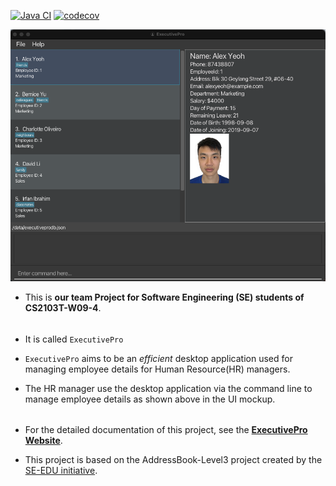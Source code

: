 [![Java CI](https://github.com/AY2223S2-CS2103T-W09-4/tp/actions/workflows/gradle.yml/badge.svg)](https://github.com/AY2223S2-CS2103T-W09-4/tp/actions/workflows/gradle.yml)
[![codecov](https://codecov.io/gh/AY2223S2-CS2103T-W09-4/tp/branch/master/graph/badge.svg?token=U0HOMMQY33)](https://codecov.io/gh/AY2223S2-CS2103T-W09-4/tp)

![Ui](docs/images/UserGuide/Ui.png)


* This is **our team Project  for Software Engineering (SE) students of CS2103T-W09-4**.<br>
######
* It is called `ExecutivePro`
* `ExecutivePro` aims to be an *efficient* desktop application used for managing employee details for Human Resource(HR) managers.

* The HR manager use the desktop application via the command line to manage employee details as shown above in the UI mockup.
######
* For the detailed documentation of this project, see the **[ExecutivePro Website](https://ay2223s2-cs2103t-w09-4.github.io/tp/)**.

* This project is based on the AddressBook-Level3 project created by the [SE-EDU initiative](https://se-education.org).
